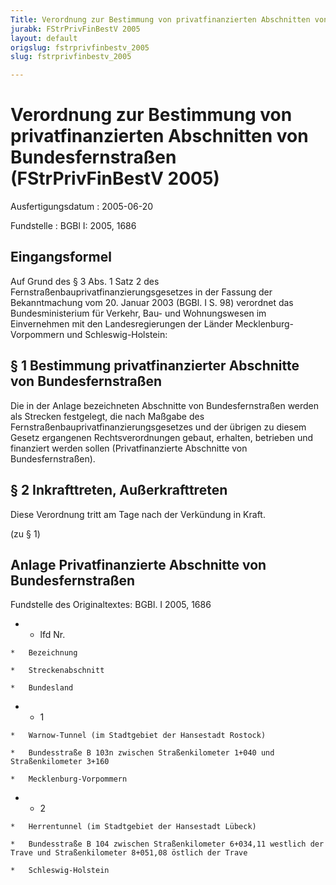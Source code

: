 ```yaml
---
Title: Verordnung zur Bestimmung von privatfinanzierten Abschnitten von Bundesfernstraßen
jurabk: FStrPrivFinBestV 2005
layout: default
origslug: fstrprivfinbestv_2005
slug: fstrprivfinbestv_2005

---
```


# Verordnung zur Bestimmung von privatfinanzierten Abschnitten von Bundesfernstraßen (FStrPrivFinBestV 2005)

Ausfertigungsdatum
:   2005-06-20

Fundstelle
:   BGBl I: 2005, 1686



## Eingangsformel

Auf Grund des § 3 Abs. 1 Satz 2 des Fernstraßenbauprivatfinanzierungsgesetzes in der Fassung der Bekanntmachung vom 20. Januar 2003 (BGBl. I S. 98) verordnet das Bundesministerium für Verkehr, Bau- und Wohnungswesen im Einvernehmen mit den Landesregierungen der Länder Mecklenburg-Vorpommern und Schleswig-Holstein:


## § 1 Bestimmung privatfinanzierter Abschnitte von Bundesfernstraßen

Die in der Anlage bezeichneten Abschnitte von Bundesfernstraßen werden als Strecken festgelegt, die nach Maßgabe des Fernstraßenbauprivatfinanzierungsgesetzes und der übrigen zu diesem Gesetz ergangenen Rechtsverordnungen gebaut, erhalten, betrieben und finanziert werden sollen (Privatfinanzierte Abschnitte von Bundesfernstraßen).


## § 2 Inkrafttreten, Außerkrafttreten

Diese Verordnung tritt am Tage nach der Verkündung in Kraft.

(zu § 1)

## Anlage Privatfinanzierte Abschnitte von Bundesfernstraßen

Fundstelle des Originaltextes: BGBl. I 2005, 1686

*    *   lfd Nr.

    *   Bezeichnung

    *   Streckenabschnitt

    *   Bundesland


*    *   1

    *   Warnow-Tunnel (im Stadtgebiet der Hansestadt Rostock)

    *   Bundesstraße B 103n zwischen Straßenkilometer 1+040 und Straßenkilometer 3+160

    *   Mecklenburg-Vorpommern


*    *   2

    *   Herrentunnel (im Stadtgebiet der Hansestadt Lübeck)

    *   Bundesstraße B 104 zwischen Straßenkilometer 6+034,11 westlich der Trave und Straßenkilometer 8+051,08 östlich der Trave

    *   Schleswig-Holstein




